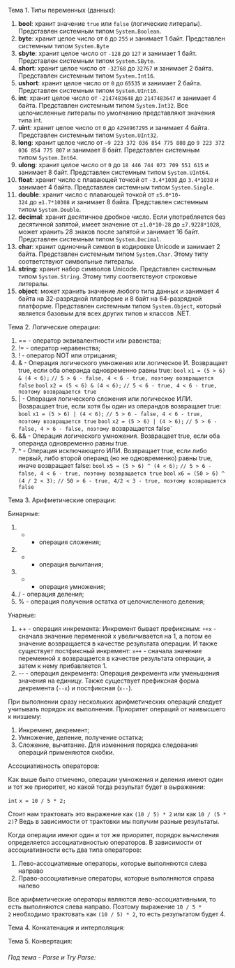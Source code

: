 Тема 1. Типы переменных (данных):

1. **bool**: хранит значение `true` или `false` (логические литералы). Представлен системным типом `System.Boolean`.
3. **byte**: хранит целое число от `0` до `255` и занимает 1 байт. Представлен системным типом `System.Byte`
4. **sbyte**: хранит целое число от `-128` до `127` и занимает 1 байт. Представлен системным типом `System.SByte`.
5. **short**: хранит целое число от `-32768` до `32767` и занимает 2 байта. Представлен системным типом `System.Int16`.
6. **ushort**: хранит целое число от `0` до `65535` и занимает 2 байта. Представлен системным типом `System.UInt16`.
7. **int**: хранит целое число от `-2147483648` до `2147483647` и занимает 4 байта. Представлен системным типом `System.Int32`. Все целочисленные литералы по умолчанию представляют значения типа int.
8. **uint**: хранит целое число от `0` до `4294967295` и занимает 4 байта. Представлен системным типом `System.UInt32`.
9. **long**: хранит целое число от `–9 223 372 036 854 775 808` до `9 223 372 036 854 775 807` и занимает 8 байт. Представлен системным типом `System.Int64`.
10. **ulong**: хранит целое число от `0` до `18 446 744 073 709 551 615` и занимает 8 байт. Представлен системным типом `System.UInt64`.
11. **float**: хранит число с плавающей точкой от `-3.4*1038` до `3.4*1038` и занимает 4 байта. Представлен системным типом `System.Single`.
12. **double**: хранит число с плавающей точкой от `±5.0*10-324` до `±1.7*10308` и занимает 8 байта. Представлен системным типом `System.Double`.
13. **decimal**: хранит десятичное дробное число. Если употребляется без десятичной запятой, имеет значение от `±1.0*10-28` до `±7.9228*1028`, может хранить 28 знаков после запятой и занимает 16 байт. Представлен системным типом `System.Decimal`.
14. **char**: хранит одиночный символ в кодировке Unicode и занимает 2 байта. Представлен системным типом `System.Char`. Этому типу соответствуют символьные литералы.
15. **string**: хранит набор символов Unicode. Представлен системным типом `System.String`. Этому типу соответствуют строковые литералы.
16. **object**: может хранить значение любого типа данных и занимает 4 байта на 32-разрядной платформе и 8 байт на 64-разрядной платформе. Представлен системным типом `System.Object`, который является базовым для всех других типов и классов .NET.

Тема 2. Логические операции:

1. == - оператор эквивалентности или равенства;
2.  != - оператор неравенства;
3.  ! - оператор NOT или отрицания;
4.  & - Операция логического умножения или логическое И. Возвращает true, если оба операнда одновременно равны true:
	`bool` `x1 = (5 > 6) & (4 < 6);` `// 5 > 6 - false, 4 < 6 - true, поэтому возвращается false`
	`bool` `x2 = (5 < 6) & (4 < 6);` `// 5 < 6 - true, 4 < 6 - true, поэтому возвращается true`
5.  | - Операция логического сложения или логическое ИЛИ. Возвращает true, если хотя бы один из операндов возвращает true:
	`bool` `x1 = (5 > 6) | (4 < 6);` `// 5 > 6 - false, 4 < 6 - true, поэтому возвращается true`
	`bool` `x2 = (5 > 6) | (4 > 6);` `// 5 > 6 - false, 4 > 6 - false, поэтому
	`возвращается false`
6.  && - Операция логического умножения. Возвращает true, если оба операнда одновременно равны true.
7. ^ - Операция исключающего ИЛИ. Возвращает true, если либо первый, либо второй операнд (но не одновременно) равны true, иначе возвращает false:
	`bool` `x5 = (5 > 6) ^ (4 < 6);` `// 5 > 6 - false, 4 < 6 - true, поэтому возвращается true`
	`bool` `x6 = (50 > 6) ^ (4 / 2 < 3);` `// 50 > 6 - true, 4/2 < 3 - true, поэтому возвращается false`

Тема 3. Арифметические операции:

Бинарные:
1. + - операция сложения;
2. - - операция вычитания;
3. * - операция умножения;
4.  / - операция деления;
5.  % - операция получения остатка от целочисленного деления;

Унарные:
1. ++ - операция инкремента:
	Инкремент бывает префиксным: `++x` - сначала значение переменной x увеличивается на 1, а потом ее значение возвращается в качестве результата операции.
	И также существует постфиксный инкремент: `x++` - сначала значение переменной x возвращается в качестве результата операции, а затем к нему прибавляется 1.
2. -- - операция декремента:
	Операция декремента или уменьшения значения на единицу. Также существует префиксная форма декремента (`--x`) и постфиксная (`x--`).

При выполнении сразу нескольких арифметических операций следует учитывать порядок их выполнения. Приоритет операций от наивысшего к низшему:
1. Инкремент, декремент;
2. Умножение, деление, получение остатка;
3. Сложение, вычитание.
Для изменения порядка следования операций применяются скобки.

Ассоциативность операторов:

Как выше было отмечено, операции умножения и деления имеют один и тот же приоритет, но какой тогда результат будет в выражении:

`int` `x = 10 / 5 * 2;`

Стоит нам трактовать это выражение как `(10 / 5) * 2` или как `10 / (5 * 2)`? Ведь в зависимости от трактовки мы получим разные результаты.

Когда операции имеют один и тот же приоритет, порядок вычисления определяется ассоциативностью операторов. В зависимости от ассоциативности есть два типа операторов:

1. Лево-ассоциативные операторы, которые выполняются слева направо
2. Право-ассоциативные операторы, которые выполняются справа налево

Все арифметические операторы являются лево-ассоциативными, то есть выполняются слева направо. Поэтому выражение `10 / 5 * 2` необходимо трактовать как `(10 / 5) * 2`, то есть результатом будет 4.

Тема 4. Конкатенация и интерполяция:



Тема 5. Конвертация:

######     Под тема - Parse и Try Parse:

